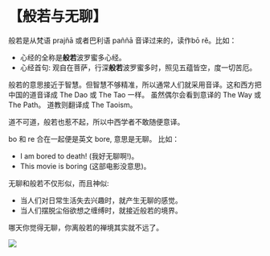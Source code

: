 # 【般若与无聊】

般若是从梵语 prajñā 或者巴利语 paññā 音译过来的，读作bō rě。比如：

- 心经的全称是**般若**波罗蜜多心经。
- 心经首句: 观自在菩萨，行深**般若**波罗蜜多时，照见五蕴皆空，度一切苦厄。

般若的意思接近于智慧。但智慧不够精准，所以通常人们就采用音译。这和西方把中国的道音译成 The Dao 或  The Tao 一样。
虽然偶尔会看到意译的 The Way 或 The Path。 道教则翻译成 The Taoism。

道不可道，般若也惹不起，所以中西学者不敢随便意译。

bo 和 re 合在一起便是英文 bore, 意思是无聊。 比如：

- I am bored to death! (我好无聊啊!)。
- This movie is boring (这部电影没意思)。

无聊和般若不仅形似，而且神似:

- 当人们对日常生活失去兴趣时，就产生无聊的感觉。
- 当人们摆脱尘俗欲想之缠缚时，就接近般若的境界。

哪天你觉得无聊，你离般若的禅境其实就不远了。

![](25.png)
